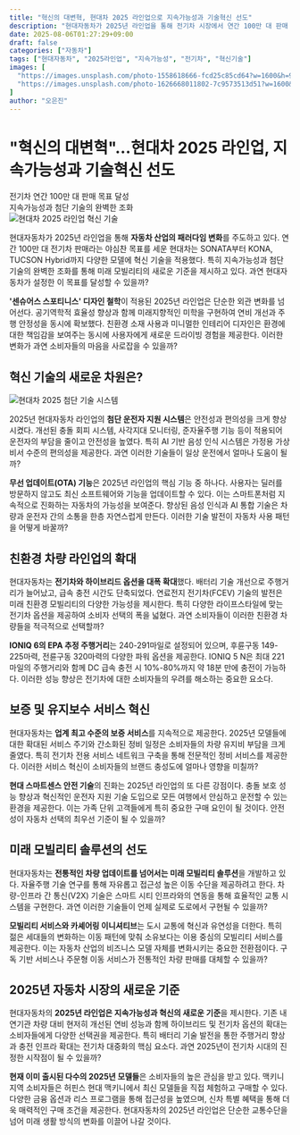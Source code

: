 ```yaml
---
title: "혁신의 대변혁, 현대차 2025 라인업으로 지속가능성과 기술혁신 선도"
description: "현대자동차가 2025년 라인업을 통해 전기차 시장에서 연간 100만 대 판매 목표 달성을 위한 혁신적인 변화를 제시했다."
date: 2025-08-06T01:27:29+09:00
draft: false
categories: ["자동차"]
tags: ["현대자동차", "2025라인업", "지속가능성", "전기차", "혁신기술"]
images: [
  "https://images.unsplash.com/photo-1558618666-fcd25c85cd64?w=1600&h=900&fit=crop&q=95",
  "https://images.unsplash.com/photo-1626668011802-7c9573513d51?w=1600&h=900&fit=crop&q=95"
]
author: "오은진"
---
```


<h1>"혁신의 대변혁"…현대차 2025 라인업, 지속가능성과 기술혁신 선도</h1>

<div class="vertical-bar-text">
전기차 연간 100만 대 판매 목표 달성<br>
지속가능성과 첨단 기술의 완벽한 조화
</div>

<img src="https://images.unsplash.com/photo-1558618666-fcd25c85cd64?w=1600&h=900&fit=crop&q=95" alt="현대차 2025 라인업 혁신 기술"/>

현대자동차가 2025년 라인업을 통해 **자동차 산업의 패러다임 변화**를 주도하고 있다. 연간 100만 대 전기차 판매라는 야심찬 목표를 세운 현대차는 SONATA부터 KONA, TUCSON Hybrid까지 다양한 모델에 혁신 기술을 적용했다. 특히 지속가능성과 첨단 기술의 완벽한 조화를 통해 미래 모빌리티의 새로운 기준을 제시하고 있다. 과연 현대자동차가 설정한 이 목표를 달성할 수 있을까?

**'센슈어스 스포티니스' 디자인 철학**이 적용된 2025년 라인업은 단순한 외관 변화를 넘어선다. 공기역학적 효율성 향상과 함께 미래지향적인 미학을 구현하여 연비 개선과 주행 안정성을 동시에 확보했다. 친환경 소재 사용과 미니멀한 인테리어 디자인은 환경에 대한 책임감을 보여주는 동시에 사용자에게 새로운 드라이빙 경험을 제공한다. 이러한 변화가 과연 소비자들의 마음을 사로잡을 수 있을까?

<h2>혁신 기술의 새로운 차원은?</h2>

<img src="https://images.unsplash.com/photo-1626668011802-7c9573513d51?w=1600&h=900&fit=crop&q=95" alt="현대차 2025 첨단 기술 시스템"/>

2025년 현대자동차 라인업의 **첨단 운전자 지원 시스템**은 안전성과 편의성을 크게 향상시켰다. 개선된 충돌 회피 시스템, 사각지대 모니터링, 준자율주행 기능 등이 적용되어 운전자의 부담을 줄이고 안전성을 높였다. 특히 AI 기반 음성 인식 시스템은 가정용 가상 비서 수준의 편의성을 제공한다. 과연 이러한 기술들이 일상 운전에서 얼마나 도움이 될까?

**무선 업데이트(OTA) 기능**은 2025년 라인업의 핵심 기능 중 하나다. 사용자는 딜러를 방문하지 않고도 최신 소프트웨어와 기능을 업데이트할 수 있다. 이는 스마트폰처럼 지속적으로 진화하는 자동차의 가능성을 보여준다. 향상된 음성 인식과 AI 통합 기술은 차량과 운전자 간의 소통을 한층 자연스럽게 만든다. 이러한 기술 발전이 자동차 사용 패턴을 어떻게 바꿀까?

<h2>친환경 차량 라인업의 확대</h2>

현대자동차는 **전기차와 하이브리드 옵션을 대폭 확대**했다. 배터리 기술 개선으로 주행거리가 늘어났고, 급속 충전 시간도 단축되었다. 연료전지 전기차(FCEV) 기술의 발전은 미래 친환경 모빌리티의 다양한 가능성을 제시한다. 특히 다양한 라이프스타일에 맞는 전기차 옵션을 제공하여 소비자 선택의 폭을 넓혔다. 과연 소비자들이 이러한 친환경 차량들을 적극적으로 선택할까?

**IONIQ 6의 EPA 추정 주행거리**는 240-291마일로 설정되어 있으며, 후륜구동 149-225마력, 전륜구동 320마력의 다양한 파워 옵션을 제공한다. IONIQ 5 N은 최대 221마일의 주행거리와 함께 DC 급속 충전 시 10%-80%까지 약 18분 만에 충전이 가능하다. 이러한 성능 향상은 전기차에 대한 소비자들의 우려를 해소하는 중요한 요소다.

<h2>보증 및 유지보수 서비스 혁신</h2>

현대자동차는 **업계 최고 수준의 보증 서비스**를 지속적으로 제공한다. 2025년 모델들에 대한 확대된 서비스 주기와 간소화된 정비 일정은 소비자들의 차량 유지비 부담을 크게 줄였다. 특히 전기차 전용 서비스 네트워크 구축을 통해 전문적인 정비 서비스를 제공한다. 이러한 서비스 혁신이 소비자들의 브랜드 충성도에 얼마나 영향을 미칠까?

**현대 스마트센스 안전 기술**의 진화는 2025년 라인업의 또 다른 강점이다. 충돌 보호 성능 향상과 혁신적인 운전자 지원 기술 도입으로 모든 여행에서 안심하고 운전할 수 있는 환경을 제공한다. 이는 가족 단위 고객들에게 특히 중요한 구매 요인이 될 것이다. 안전성이 자동차 선택의 최우선 기준이 될 수 있을까?

<h2>미래 모빌리티 솔루션의 선도</h2>

현대자동차는 **전통적인 차량 업데이트를 넘어서는 미래 모빌리티 솔루션**을 개발하고 있다. 자율주행 기술 연구를 통해 자유롭고 접근성 높은 이동 수단을 제공하려고 한다. 차량-인프라 간 통신(V2X) 기술은 스마트 시티 인프라와의 연동을 통해 효율적인 교통 시스템을 구현한다. 과연 이러한 기술들이 언제 실제로 도로에서 구현될 수 있을까?

**모빌리티 서비스와 카셰어링 이니셔티브**는 도시 교통에 혁신과 유연성을 더한다. 특히 젊은 세대들의 변화하는 이동 패턴에 맞춰 소유보다는 이용 중심의 모빌리티 서비스를 제공한다. 이는 자동차 산업의 비즈니스 모델 자체를 변화시키는 중요한 전환점이다. 구독 기반 서비스나 주문형 이동 서비스가 전통적인 차량 판매를 대체할 수 있을까?

<h2>2025년 자동차 시장의 새로운 기준</h2>

현대자동차의 **2025년 라인업은 지속가능성과 혁신의 새로운 기준**을 제시한다. 기존 내연기관 차량 대비 현저히 개선된 연비 성능과 함께 하이브리드 및 전기차 옵션의 확대는 소비자들에게 다양한 선택권을 제공한다. 특히 배터리 기술 발전을 통한 주행거리 향상과 충전 인프라 확대는 전기차 대중화의 핵심 요소다. 과연 2025년이 전기차 시대의 진정한 시작점이 될 수 있을까?

**현재 이미 출시된 다수의 2025년 모델들**은 소비자들의 높은 관심을 받고 있다. 맥키니 지역 소비자들은 허핀스 현대 맥키니에서 최신 모델들을 직접 체험하고 구매할 수 있다. 다양한 금융 옵션과 리스 프로그램을 통해 접근성을 높였으며, 신차 특별 혜택을 통해 더욱 매력적인 구매 조건을 제공한다. 현대자동차의 2025년 라인업은 단순한 교통수단을 넘어 미래 생활 방식의 변화를 이끌어 나갈 것이다. 